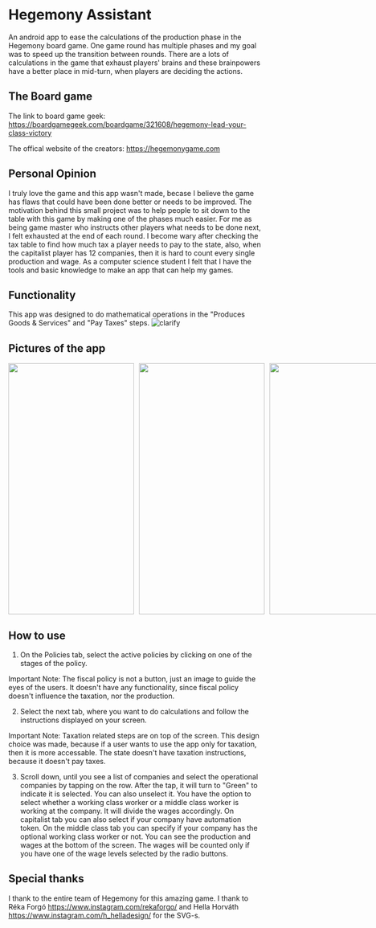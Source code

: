 # Hegemony Assistant
An android app to ease the calculations of the production phase in the Hegemony board game. One game round has multiple phases and my goal was to speed up the transition between rounds. There are a lots of calculations in the game that exhaust players' brains and these brainpowers have a better place in mid-turn, when players are deciding the actions. 

## The Board game
The link to board game geek: https://boardgamegeek.com/boardgame/321608/hegemony-lead-your-class-victory

The offical website of the creators: https://hegemonygame.com

## Personal Opinion
I truly love the game and this app wasn't made, becase I believe the game has flaws that could have been done better or needs to be improved. The motivation behind this small project was to help people to sit down to the table with this game by making one of the phases much easier. For me as being game master who instructs other players what needs to be done next, I felt exhausted at the end of each round. I become wary after checking the tax table to find how much tax a player needs to pay to the state, also, when the capitalist player has 12 companies, then it is hard to count every single production and wage. As a computer science student I felt that I have the tools and basic knowledge to make an app that can help my games.

## Functionality
This app was designed to do mathematical operations in the "Produces Goods & Services" and "Pay Taxes" steps. 
![clarify](https://user-images.githubusercontent.com/18629250/233634856-96fa4395-8423-4f55-b76e-9d1c943f1cc5.png)

## Pictures of the app
<div style="display:flex;">
  <img src="https://user-images.githubusercontent.com/18629250/233638454-988d3a4c-a416-4b13-ae7e-83add0f5bacb.jpg" style="margin-right: 10px;" width="250" height="500">
  <img src="https://user-images.githubusercontent.com/18629250/233638461-fc8187e0-7768-457e-b104-ef4da42685fa.jpg" style="margin-right: 10px;" width="250" height="500">
  <img src="https://user-images.githubusercontent.com/18629250/233867952-0246156c-be8b-47ac-b47d-bf5145e31964.jpg" width="250" height="500">
</div>

## How to use
1. On the Policies tab, select the active policies by clicking on one of the stages of the policy. 

Important Note: The fiscal policy is not a button, just an image to guide the eyes of the users. It doesn't have any functionality, since fiscal policy doesn't influence the taxation, nor the production.

2. Select the next tab, where you want to do calculations and follow the instructions displayed on your screen. 

Important Note: Taxation related steps are on top of the screen. This design choice was made, because if a user wants to use the app only for taxation, then it is more accessable. The state doesn't have taxation instructions, because it doesn't pay taxes.

3. Scroll down, until you see a list of companies and select the operational companies by tapping on the row. After the tap, it will turn to "Green" to indicate it is selected. You can also unselect it. You have the option to select whether a working class worker or a middle class worker is working at the company. It will divide the wages accordingly. On capitalist tab you can also select if your company have automation token. On the middle class tab you can specify if your company has the optional working class worker or not. You can see the production and wages at the bottom of the screen. The wages will be counted only if you have one of the wage levels selected by the radio buttons. 

## Special thanks
I thank to the entire team of Hegemony for this amazing game. I thank to Réka Forgó https://www.instagram.com/rekaforgo/ and Hella Horváth https://www.instagram.com/h_helladesign/ for the SVG-s.
